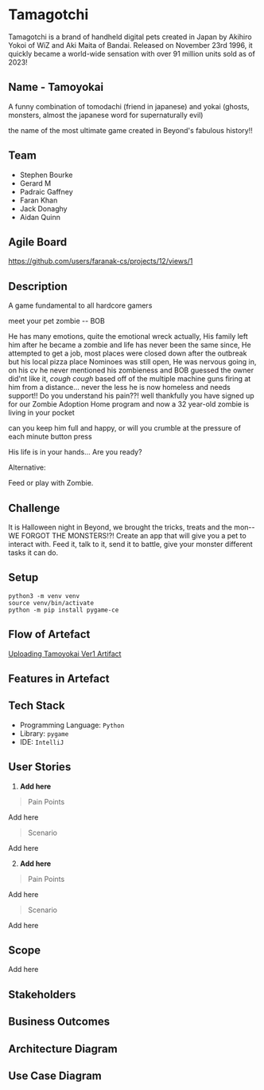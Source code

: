 # Tamagotchi
Tamagotchi is a brand of handheld digital pets created in Japan by Akihiro Yokoi of WiZ and Aki Maita of Bandai.
Released on November 23rd 1996, it quickly became a world-wide sensation with over 91 million units sold as of 2023!

## Name - Tamoyokai
A funny combination of tomodachi (friend in japanese)
and yokai (ghosts, monsters, almost the japanese word for supernaturally evil)

the name of the most ultimate game created in Beyond's fabulous history!!

## Team
- Stephen Bourke
- Gerard M
- Padraic Gaffney
- Faran Khan
- Jack Donaghy
- Aidan Quinn

## Agile Board
https://github.com/users/faranak-cs/projects/12/views/1

## Description
A game fundamental to all hardcore gamers

meet your pet zombie -- BOB

He has many emotions, quite the emotional wreck actually,
His family left him after he became a zombie and life has never been the same since,
He attempted to get a job, most places were closed down after the outbreak but his local pizza place Nominoes was still open,
He was nervous going in, on his cv he never mentioned his zombieness and
BOB guessed the owner did'nt like it, *cough cough* based off of the multiple machine guns firing at him from a distance...
never the less he is now homeless and  needs support!!
Do you understand his pain??! well thankfully you have signed up for our Zombie Adoption Home program and now
a 32 year-old zombie is living in your pocket

can you keep him full and happy, or will you crumble at the pressure of each minute button press

His life is in your hands... Are you ready?


Alternative:

Feed or play with Zombie.

## Challenge
It is Halloween night in Beyond, we brought the tricks, treats and the mon-- WE FORGOT THE MONSTERS!?! Create an app that will give you a pet to interact with. Feed it, talk to it, send it to battle, give your monster different tasks it can do.

## Setup
```
python3 -m venv venv
source venv/bin/activate
python -m pip install pygame-ce
```

## Flow of Artefact
[Uploading Tamoyokai<mxfile host="app.diagrams.net" agent="Mozilla/5.0 (Windows NT 10.0; Win64; x64) AppleWebKit/537.36 (KHTML, like Gecko) Chrome/128.0.0.0 Safari/537.36 OPR/114.0.0.0" version="24.8.3">
  <diagram name="Page-1" id="_nbNU6os54gF0C6yywZY">
    <mxGraphModel dx="1009" dy="539" grid="1" gridSize="10" guides="1" tooltips="1" connect="1" arrows="1" fold="1" page="1" pageScale="1" pageWidth="827" pageHeight="1169" background="#E6E6E6" math="0" shadow="0">
      <root>
        <mxCell id="0" />
        <mxCell id="1" parent="0" />
        <mxCell id="tg15svxJaZqk4vJ0wvSv-21" style="edgeStyle=orthogonalEdgeStyle;rounded=0;orthogonalLoop=1;jettySize=auto;html=1;entryX=0.5;entryY=0;entryDx=0;entryDy=0;" edge="1" parent="1" source="tg15svxJaZqk4vJ0wvSv-73" target="tg15svxJaZqk4vJ0wvSv-20">
          <mxGeometry relative="1" as="geometry">
            <mxPoint x="400" y="100" as="sourcePoint" />
          </mxGeometry>
        </mxCell>
        <mxCell id="tg15svxJaZqk4vJ0wvSv-7" value="" style="edgeStyle=orthogonalEdgeStyle;rounded=0;orthogonalLoop=1;jettySize=auto;html=1;" edge="1" parent="1" source="tg15svxJaZqk4vJ0wvSv-5">
          <mxGeometry relative="1" as="geometry">
            <mxPoint x="500" y="790" as="targetPoint" />
          </mxGeometry>
        </mxCell>
        <mxCell id="tg15svxJaZqk4vJ0wvSv-8" value="Yes" style="edgeLabel;html=1;align=center;verticalAlign=middle;resizable=0;points=[];" vertex="1" connectable="0" parent="tg15svxJaZqk4vJ0wvSv-7">
          <mxGeometry x="-0.0333" relative="1" as="geometry">
            <mxPoint as="offset" />
          </mxGeometry>
        </mxCell>
        <mxCell id="tg15svxJaZqk4vJ0wvSv-10" value="" style="edgeStyle=orthogonalEdgeStyle;rounded=0;orthogonalLoop=1;jettySize=auto;html=1;" edge="1" parent="1" source="tg15svxJaZqk4vJ0wvSv-5" target="tg15svxJaZqk4vJ0wvSv-9">
          <mxGeometry relative="1" as="geometry" />
        </mxCell>
        <mxCell id="tg15svxJaZqk4vJ0wvSv-11" value="No" style="edgeLabel;html=1;align=center;verticalAlign=middle;resizable=0;points=[];" vertex="1" connectable="0" parent="tg15svxJaZqk4vJ0wvSv-10">
          <mxGeometry x="-0.285" y="2" relative="1" as="geometry">
            <mxPoint x="-2" y="-9" as="offset" />
          </mxGeometry>
        </mxCell>
        <mxCell id="tg15svxJaZqk4vJ0wvSv-5" value="Hunger = 0" style="rhombus;whiteSpace=wrap;html=1;" vertex="1" parent="1">
          <mxGeometry x="360" y="750" width="80" height="80" as="geometry" />
        </mxCell>
        <mxCell id="tg15svxJaZqk4vJ0wvSv-16" style="edgeStyle=orthogonalEdgeStyle;rounded=0;orthogonalLoop=1;jettySize=auto;html=1;exitX=1;exitY=0.5;exitDx=0;exitDy=0;entryX=0;entryY=0.5;entryDx=0;entryDy=0;" edge="1" parent="1" source="tg15svxJaZqk4vJ0wvSv-9">
          <mxGeometry relative="1" as="geometry">
            <mxPoint x="500" y="950" as="targetPoint" />
          </mxGeometry>
        </mxCell>
        <mxCell id="tg15svxJaZqk4vJ0wvSv-17" value="Yes" style="edgeLabel;html=1;align=center;verticalAlign=middle;resizable=0;points=[];" vertex="1" connectable="0" parent="tg15svxJaZqk4vJ0wvSv-16">
          <mxGeometry x="-0.0333" y="1" relative="1" as="geometry">
            <mxPoint as="offset" />
          </mxGeometry>
        </mxCell>
        <mxCell id="tg15svxJaZqk4vJ0wvSv-54" value="" style="edgeStyle=orthogonalEdgeStyle;rounded=0;orthogonalLoop=1;jettySize=auto;html=1;" edge="1" parent="1" source="tg15svxJaZqk4vJ0wvSv-9" target="tg15svxJaZqk4vJ0wvSv-53">
          <mxGeometry relative="1" as="geometry" />
        </mxCell>
        <mxCell id="tg15svxJaZqk4vJ0wvSv-57" value="No" style="edgeLabel;html=1;align=center;verticalAlign=middle;resizable=0;points=[];" vertex="1" connectable="0" parent="tg15svxJaZqk4vJ0wvSv-54">
          <mxGeometry x="-0.245" y="2" relative="1" as="geometry">
            <mxPoint x="-2" as="offset" />
          </mxGeometry>
        </mxCell>
        <mxCell id="tg15svxJaZqk4vJ0wvSv-9" value="&lt;font style=&quot;font-size: 10px;&quot;&gt;Happiness = 0&lt;/font&gt;" style="rhombus;whiteSpace=wrap;html=1;" vertex="1" parent="1">
          <mxGeometry x="360" y="910" width="80" height="80" as="geometry" />
        </mxCell>
        <mxCell id="tg15svxJaZqk4vJ0wvSv-23" style="edgeStyle=orthogonalEdgeStyle;rounded=0;orthogonalLoop=1;jettySize=auto;html=1;exitX=0.5;exitY=1;exitDx=0;exitDy=0;entryX=0.5;entryY=0;entryDx=0;entryDy=0;" edge="1" parent="1" source="tg15svxJaZqk4vJ0wvSv-20" target="tg15svxJaZqk4vJ0wvSv-22">
          <mxGeometry relative="1" as="geometry" />
        </mxCell>
        <mxCell id="tg15svxJaZqk4vJ0wvSv-20" value="Application opened" style="shape=parallelogram;perimeter=parallelogramPerimeter;whiteSpace=wrap;html=1;fixedSize=1;" vertex="1" parent="1">
          <mxGeometry x="325" y="120" width="150" height="60" as="geometry" />
        </mxCell>
        <mxCell id="tg15svxJaZqk4vJ0wvSv-25" value="" style="edgeStyle=orthogonalEdgeStyle;rounded=0;orthogonalLoop=1;jettySize=auto;html=1;" edge="1" parent="1" source="tg15svxJaZqk4vJ0wvSv-22" target="tg15svxJaZqk4vJ0wvSv-24">
          <mxGeometry relative="1" as="geometry" />
        </mxCell>
        <mxCell id="tg15svxJaZqk4vJ0wvSv-22" value="Hunger = 10&lt;div&gt;Happiness = 10&lt;/div&gt;" style="rounded=0;whiteSpace=wrap;html=1;" vertex="1" parent="1">
          <mxGeometry x="340" y="210" width="120" height="60" as="geometry" />
        </mxCell>
        <mxCell id="tg15svxJaZqk4vJ0wvSv-27" style="edgeStyle=orthogonalEdgeStyle;rounded=0;orthogonalLoop=1;jettySize=auto;html=1;exitX=1;exitY=0.5;exitDx=0;exitDy=0;entryX=0;entryY=0.5;entryDx=0;entryDy=0;" edge="1" parent="1" source="tg15svxJaZqk4vJ0wvSv-24" target="tg15svxJaZqk4vJ0wvSv-26">
          <mxGeometry relative="1" as="geometry" />
        </mxCell>
        <mxCell id="tg15svxJaZqk4vJ0wvSv-38" value="Yes" style="edgeLabel;html=1;align=center;verticalAlign=middle;resizable=0;points=[];" vertex="1" connectable="0" parent="tg15svxJaZqk4vJ0wvSv-27">
          <mxGeometry x="-0.52" y="1" relative="1" as="geometry">
            <mxPoint x="8" y="1" as="offset" />
          </mxGeometry>
        </mxCell>
        <mxCell id="tg15svxJaZqk4vJ0wvSv-30" value="" style="edgeStyle=orthogonalEdgeStyle;rounded=0;orthogonalLoop=1;jettySize=auto;html=1;" edge="1" parent="1" source="tg15svxJaZqk4vJ0wvSv-24" target="tg15svxJaZqk4vJ0wvSv-29">
          <mxGeometry relative="1" as="geometry" />
        </mxCell>
        <mxCell id="tg15svxJaZqk4vJ0wvSv-44" value="No" style="edgeLabel;html=1;align=center;verticalAlign=middle;resizable=0;points=[];" vertex="1" connectable="0" parent="tg15svxJaZqk4vJ0wvSv-30">
          <mxGeometry x="-0.07" y="-2" relative="1" as="geometry">
            <mxPoint x="2" y="-17" as="offset" />
          </mxGeometry>
        </mxCell>
        <mxCell id="tg15svxJaZqk4vJ0wvSv-24" value="F key pressed?" style="rhombus;whiteSpace=wrap;html=1;rounded=0;" vertex="1" parent="1">
          <mxGeometry x="360" y="300" width="80" height="80" as="geometry" />
        </mxCell>
        <mxCell id="tg15svxJaZqk4vJ0wvSv-33" style="edgeStyle=orthogonalEdgeStyle;rounded=0;orthogonalLoop=1;jettySize=auto;html=1;exitX=0.5;exitY=1;exitDx=0;exitDy=0;entryX=0.5;entryY=0;entryDx=0;entryDy=0;" edge="1" parent="1" source="tg15svxJaZqk4vJ0wvSv-26" target="tg15svxJaZqk4vJ0wvSv-29">
          <mxGeometry relative="1" as="geometry">
            <Array as="points">
              <mxPoint x="550" y="430" />
              <mxPoint x="400" y="430" />
            </Array>
          </mxGeometry>
        </mxCell>
        <mxCell id="tg15svxJaZqk4vJ0wvSv-26" value="Hunger + 2&lt;div&gt;Eat animation&lt;/div&gt;" style="rounded=1;whiteSpace=wrap;html=1;" vertex="1" parent="1">
          <mxGeometry x="490" y="310" width="120" height="60" as="geometry" />
        </mxCell>
        <mxCell id="tg15svxJaZqk4vJ0wvSv-32" style="edgeStyle=orthogonalEdgeStyle;rounded=0;orthogonalLoop=1;jettySize=auto;html=1;exitX=1;exitY=0.5;exitDx=0;exitDy=0;entryX=0;entryY=0.5;entryDx=0;entryDy=0;" edge="1" parent="1" source="tg15svxJaZqk4vJ0wvSv-29" target="tg15svxJaZqk4vJ0wvSv-31">
          <mxGeometry relative="1" as="geometry" />
        </mxCell>
        <mxCell id="tg15svxJaZqk4vJ0wvSv-39" value="Yes" style="edgeLabel;html=1;align=center;verticalAlign=middle;resizable=0;points=[];" vertex="1" connectable="0" parent="tg15svxJaZqk4vJ0wvSv-32">
          <mxGeometry x="-0.08" y="3" relative="1" as="geometry">
            <mxPoint as="offset" />
          </mxGeometry>
        </mxCell>
        <mxCell id="tg15svxJaZqk4vJ0wvSv-35" value="" style="edgeStyle=orthogonalEdgeStyle;rounded=0;orthogonalLoop=1;jettySize=auto;html=1;" edge="1" parent="1" source="tg15svxJaZqk4vJ0wvSv-29" target="tg15svxJaZqk4vJ0wvSv-34">
          <mxGeometry relative="1" as="geometry" />
        </mxCell>
        <mxCell id="tg15svxJaZqk4vJ0wvSv-45" value="No" style="edgeLabel;html=1;align=center;verticalAlign=middle;resizable=0;points=[];" vertex="1" connectable="0" parent="tg15svxJaZqk4vJ0wvSv-35">
          <mxGeometry x="-0.17" y="2" relative="1" as="geometry">
            <mxPoint x="-2" y="-13" as="offset" />
          </mxGeometry>
        </mxCell>
        <mxCell id="tg15svxJaZqk4vJ0wvSv-29" value="P key pressed?" style="rhombus;whiteSpace=wrap;html=1;rounded=0;" vertex="1" parent="1">
          <mxGeometry x="360" y="460" width="80" height="80" as="geometry" />
        </mxCell>
        <mxCell id="tg15svxJaZqk4vJ0wvSv-41" style="edgeStyle=orthogonalEdgeStyle;rounded=0;orthogonalLoop=1;jettySize=auto;html=1;exitX=0.5;exitY=1;exitDx=0;exitDy=0;entryX=0.5;entryY=0;entryDx=0;entryDy=0;" edge="1" parent="1" source="tg15svxJaZqk4vJ0wvSv-31" target="tg15svxJaZqk4vJ0wvSv-34">
          <mxGeometry relative="1" as="geometry">
            <Array as="points">
              <mxPoint x="550" y="600" />
              <mxPoint x="400" y="600" />
            </Array>
          </mxGeometry>
        </mxCell>
        <mxCell id="tg15svxJaZqk4vJ0wvSv-31" value="Happiness + 2&lt;div&gt;Jump animation&lt;/div&gt;" style="rounded=1;whiteSpace=wrap;html=1;" vertex="1" parent="1">
          <mxGeometry x="490" y="470" width="120" height="60" as="geometry" />
        </mxCell>
        <mxCell id="tg15svxJaZqk4vJ0wvSv-36" style="edgeStyle=orthogonalEdgeStyle;rounded=0;orthogonalLoop=1;jettySize=auto;html=1;exitX=0;exitY=0.5;exitDx=0;exitDy=0;entryX=0;entryY=0.5;entryDx=0;entryDy=0;" edge="1" parent="1" source="tg15svxJaZqk4vJ0wvSv-34" target="tg15svxJaZqk4vJ0wvSv-24">
          <mxGeometry relative="1" as="geometry">
            <Array as="points">
              <mxPoint x="330" y="660" />
              <mxPoint x="330" y="340" />
            </Array>
          </mxGeometry>
        </mxCell>
        <mxCell id="tg15svxJaZqk4vJ0wvSv-37" value="No" style="edgeLabel;html=1;align=center;verticalAlign=middle;resizable=0;points=[];" vertex="1" connectable="0" parent="tg15svxJaZqk4vJ0wvSv-36">
          <mxGeometry x="0.0095" y="-1" relative="1" as="geometry">
            <mxPoint as="offset" />
          </mxGeometry>
        </mxCell>
        <mxCell id="tg15svxJaZqk4vJ0wvSv-51" style="edgeStyle=orthogonalEdgeStyle;rounded=0;orthogonalLoop=1;jettySize=auto;html=1;exitX=0.5;exitY=1;exitDx=0;exitDy=0;entryX=0.5;entryY=0;entryDx=0;entryDy=0;" edge="1" parent="1" source="tg15svxJaZqk4vJ0wvSv-34" target="tg15svxJaZqk4vJ0wvSv-5">
          <mxGeometry relative="1" as="geometry" />
        </mxCell>
        <mxCell id="tg15svxJaZqk4vJ0wvSv-52" value="Yes" style="edgeLabel;html=1;align=center;verticalAlign=middle;resizable=0;points=[];" vertex="1" connectable="0" parent="tg15svxJaZqk4vJ0wvSv-51">
          <mxGeometry x="-0.08" y="-2" relative="1" as="geometry">
            <mxPoint as="offset" />
          </mxGeometry>
        </mxCell>
        <mxCell id="tg15svxJaZqk4vJ0wvSv-34" value="Second passed?" style="rhombus;whiteSpace=wrap;html=1;rounded=0;" vertex="1" parent="1">
          <mxGeometry x="360" y="620" width="80" height="80" as="geometry" />
        </mxCell>
        <mxCell id="tg15svxJaZqk4vJ0wvSv-56" style="edgeStyle=orthogonalEdgeStyle;rounded=0;orthogonalLoop=1;jettySize=auto;html=1;exitX=0.5;exitY=1;exitDx=0;exitDy=0;entryX=0.5;entryY=0;entryDx=0;entryDy=0;" edge="1" parent="1" source="tg15svxJaZqk4vJ0wvSv-48" target="tg15svxJaZqk4vJ0wvSv-53">
          <mxGeometry relative="1" as="geometry">
            <Array as="points">
              <mxPoint x="560" y="1040" />
              <mxPoint x="400" y="1040" />
            </Array>
          </mxGeometry>
        </mxCell>
        <mxCell id="tg15svxJaZqk4vJ0wvSv-48" value="Warnin&lt;span style=&quot;color: rgba(0, 0, 0, 0); font-family: monospace; font-size: 0px; text-align: start; text-wrap: nowrap;&quot;&gt;%3CmxGraphModel%3E%3Croot%3E%3CmxCell%20id%3D%220%22%2F%3E%3CmxCell%20id%3D%221%22%20parent%3D%220%22%2F%3E%3CmxCell%20id%3D%222%22%20value%3D%22Happiness%20%2B%202%26lt%3Bdiv%26gt%3BJump%20animation%26lt%3B%2Fdiv%26gt%3B%22%20style%3D%22rounded%3D1%3BwhiteSpace%3Dwrap%3Bhtml%3D1%3B%22%20vertex%3D%221%22%20parent%3D%221%22%3E%3CmxGeometry%20x%3D%22490%22%20y%3D%22470%22%20width%3D%22120%22%20height%3D%2260%22%20as%3D%22geometry%22%2F%3E%3C%2FmxCell%3E%3C%2Froot%3E%3C%2FmxGraphModel%3E&lt;/span&gt;g&lt;div&gt;Sad animation&lt;/div&gt;" style="rounded=1;whiteSpace=wrap;html=1;" vertex="1" parent="1">
          <mxGeometry x="500" y="920" width="120" height="60" as="geometry" />
        </mxCell>
        <mxCell id="tg15svxJaZqk4vJ0wvSv-50" style="edgeStyle=orthogonalEdgeStyle;rounded=0;orthogonalLoop=1;jettySize=auto;html=1;exitX=0.5;exitY=1;exitDx=0;exitDy=0;entryX=0.5;entryY=0;entryDx=0;entryDy=0;" edge="1" parent="1" source="tg15svxJaZqk4vJ0wvSv-49" target="tg15svxJaZqk4vJ0wvSv-9">
          <mxGeometry relative="1" as="geometry">
            <Array as="points">
              <mxPoint x="560" y="880" />
              <mxPoint x="400" y="880" />
            </Array>
          </mxGeometry>
        </mxCell>
        <mxCell id="tg15svxJaZqk4vJ0wvSv-49" value="Warning&lt;div&gt;Hungry animation&lt;/div&gt;" style="rounded=1;whiteSpace=wrap;html=1;" vertex="1" parent="1">
          <mxGeometry x="500" y="760" width="120" height="60" as="geometry" />
        </mxCell>
        <mxCell id="tg15svxJaZqk4vJ0wvSv-58" style="edgeStyle=orthogonalEdgeStyle;rounded=0;orthogonalLoop=1;jettySize=auto;html=1;exitX=1;exitY=0.5;exitDx=0;exitDy=0;entryX=0;entryY=0.5;entryDx=0;entryDy=0;" edge="1" parent="1" source="tg15svxJaZqk4vJ0wvSv-53" target="tg15svxJaZqk4vJ0wvSv-55">
          <mxGeometry relative="1" as="geometry" />
        </mxCell>
        <mxCell id="tg15svxJaZqk4vJ0wvSv-59" value="Yes" style="edgeLabel;html=1;align=center;verticalAlign=middle;resizable=0;points=[];" vertex="1" connectable="0" parent="tg15svxJaZqk4vJ0wvSv-58">
          <mxGeometry y="-1" relative="1" as="geometry">
            <mxPoint as="offset" />
          </mxGeometry>
        </mxCell>
        <mxCell id="tg15svxJaZqk4vJ0wvSv-60" style="edgeStyle=orthogonalEdgeStyle;rounded=0;orthogonalLoop=1;jettySize=auto;html=1;exitX=0;exitY=0.5;exitDx=0;exitDy=0;entryX=0;entryY=0.5;entryDx=0;entryDy=0;" edge="1" parent="1" source="tg15svxJaZqk4vJ0wvSv-53" target="tg15svxJaZqk4vJ0wvSv-24">
          <mxGeometry relative="1" as="geometry">
            <mxPoint x="330" y="660" as="targetPoint" />
            <Array as="points">
              <mxPoint x="300" y="1110" />
              <mxPoint x="300" y="340" />
            </Array>
          </mxGeometry>
        </mxCell>
        <mxCell id="tg15svxJaZqk4vJ0wvSv-61" value="No" style="edgeLabel;html=1;align=center;verticalAlign=middle;resizable=0;points=[];" vertex="1" connectable="0" parent="tg15svxJaZqk4vJ0wvSv-60">
          <mxGeometry x="-0.9326" relative="1" as="geometry">
            <mxPoint as="offset" />
          </mxGeometry>
        </mxCell>
        <mxCell id="tg15svxJaZqk4vJ0wvSv-53" value="Any value&lt;div&gt;&amp;lt; -3?&lt;/div&gt;" style="rhombus;whiteSpace=wrap;html=1;" vertex="1" parent="1">
          <mxGeometry x="360" y="1070" width="80" height="80" as="geometry" />
        </mxCell>
        <mxCell id="tg15svxJaZqk4vJ0wvSv-63" value="" style="edgeStyle=orthogonalEdgeStyle;rounded=0;orthogonalLoop=1;jettySize=auto;html=1;" edge="1" parent="1" source="tg15svxJaZqk4vJ0wvSv-55">
          <mxGeometry relative="1" as="geometry">
            <mxPoint x="720" y="1110" as="targetPoint" />
          </mxGeometry>
        </mxCell>
        <mxCell id="tg15svxJaZqk4vJ0wvSv-55" value="Death animation&lt;div&gt;Game over screen&lt;/div&gt;" style="rounded=1;whiteSpace=wrap;html=1;" vertex="1" parent="1">
          <mxGeometry x="500" y="1080" width="120" height="60" as="geometry" />
        </mxCell>
        <mxCell id="tg15svxJaZqk4vJ0wvSv-65" style="edgeStyle=orthogonalEdgeStyle;rounded=0;orthogonalLoop=1;jettySize=auto;html=1;exitX=0.5;exitY=0;exitDx=0;exitDy=0;entryX=1;entryY=0.5;entryDx=0;entryDy=0;" edge="1" parent="1" source="tg15svxJaZqk4vJ0wvSv-64" target="tg15svxJaZqk4vJ0wvSv-22">
          <mxGeometry relative="1" as="geometry" />
        </mxCell>
        <mxCell id="tg15svxJaZqk4vJ0wvSv-66" value="Yes" style="edgeLabel;html=1;align=center;verticalAlign=middle;resizable=0;points=[];" vertex="1" connectable="0" parent="tg15svxJaZqk4vJ0wvSv-65">
          <mxGeometry x="-0.9306" y="-1" relative="1" as="geometry">
            <mxPoint x="-1" y="-12" as="offset" />
          </mxGeometry>
        </mxCell>
        <mxCell id="tg15svxJaZqk4vJ0wvSv-69" style="edgeStyle=orthogonalEdgeStyle;rounded=0;orthogonalLoop=1;jettySize=auto;html=1;exitX=1;exitY=0.5;exitDx=0;exitDy=0;" edge="1" parent="1" source="tg15svxJaZqk4vJ0wvSv-64" target="tg15svxJaZqk4vJ0wvSv-68">
          <mxGeometry relative="1" as="geometry" />
        </mxCell>
        <mxCell id="tg15svxJaZqk4vJ0wvSv-70" value="No" style="edgeLabel;html=1;align=center;verticalAlign=middle;resizable=0;points=[];" vertex="1" connectable="0" parent="tg15svxJaZqk4vJ0wvSv-69">
          <mxGeometry x="-0.0286" relative="1" as="geometry">
            <mxPoint as="offset" />
          </mxGeometry>
        </mxCell>
        <mxCell id="tg15svxJaZqk4vJ0wvSv-64" value="Play again?" style="rhombus;whiteSpace=wrap;html=1;" vertex="1" parent="1">
          <mxGeometry x="680" y="1070" width="80" height="80" as="geometry" />
        </mxCell>
        <mxCell id="tg15svxJaZqk4vJ0wvSv-72" style="edgeStyle=orthogonalEdgeStyle;rounded=0;orthogonalLoop=1;jettySize=auto;html=1;exitX=1;exitY=0.5;exitDx=0;exitDy=0;entryX=0;entryY=0.5;entryDx=0;entryDy=0;" edge="1" parent="1" source="tg15svxJaZqk4vJ0wvSv-68" target="tg15svxJaZqk4vJ0wvSv-71">
          <mxGeometry relative="1" as="geometry" />
        </mxCell>
        <mxCell id="tg15svxJaZqk4vJ0wvSv-68" value="Application&amp;nbsp;&lt;div&gt;Close&lt;/div&gt;" style="shape=parallelogram;perimeter=parallelogramPerimeter;whiteSpace=wrap;html=1;fixedSize=1;" vertex="1" parent="1">
          <mxGeometry x="820" y="1080" width="120" height="60" as="geometry" />
        </mxCell>
        <mxCell id="tg15svxJaZqk4vJ0wvSv-71" value="End" style="ellipse;whiteSpace=wrap;html=1;" vertex="1" parent="1">
          <mxGeometry x="1000" y="1080" width="80" height="60" as="geometry" />
        </mxCell>
        <mxCell id="tg15svxJaZqk4vJ0wvSv-73" value="Start" style="ellipse;whiteSpace=wrap;html=1;" vertex="1" parent="1">
          <mxGeometry x="360" y="40" width="80" height="60" as="geometry" />
        </mxCell>
      </root>
    </mxGraphModel>
  </diagram>
</mxfile>
Ver1 Artifact]()


## Features in Artefact



## Tech Stack
- Programming Language: `Python`
- Library: `pygame`
- IDE: `IntelliJ`

## User Stories
1. **Add here**
> Pain Points

Add here
> Scenario

Add here

2. **Add here**
> Pain Points

Add here
> Scenario

Add here
## Scope
Add here

## Stakeholders

## Business Outcomes

## Architecture Diagram

## Use Case Diagram


